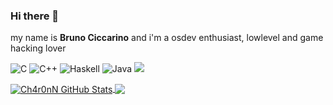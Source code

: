 ### Hi there 👋


my name is **Bruno Ciccarino** and i'm a osdev enthusiast, lowlevel and game hacking lover


![C](https://img.shields.io/badge/c-%2300599C.svg?style=for-the-badge&logo=c&logoColor=white) ![C++](https://img.shields.io/badge/c++-%2300599C.svg?style=for-the-badge&logo=c%2B%2B&logoColor=white) ![Haskell](https://img.shields.io/badge/Haskell-5e5086?style=for-the-badge&logo=haskell&logoColor=white)  ![Java](https://img.shields.io/badge/java-%23ED8B00.svg?style=for-the-badge&logo=java&logoColor=white) <a href="https://visitorbadge.io/status?path=Ch4r0nN%2FCh4r0nN"><img src="https://api.visitorbadge.io/api/visitors?path=Ch4r0nN%2FCh4r0nN&label=🌍 %20 Total%20Visitors&countColor=%23263759&style=flat&labelStyle=none" /></a>

<a href="https://github.com/Ch4r0nN">
  <img align="center" src="https://github-readme-stats.vercel.app/api?username=Ch4r0nN&show_icons=true&line_height=33&count_private=true&theme=dark" alt="Ch4r0nN GitHub Stats" />
</a>

<a href="https://github.com/Ch4r0nN">
  <img align="center" src="https://github-readme-stats.vercel.app/api/top-langs/?username=Ch4r0nN&&hide=cmake&Makefile&langs_count=4&line_height=35&theme=dark" />
</a>

